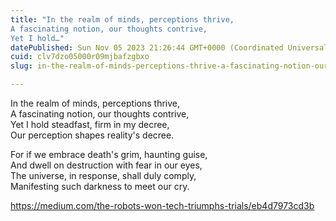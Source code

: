 ```yaml
---
title: "In the realm of minds, perceptions thrive,
A fascinating notion, our thoughts contrive,
Yet I hold…"
datePublished: Sun Nov 05 2023 21:26:44 GMT+0000 (Coordinated Universal Time)
cuid: clv7dzo05000r09mjbafzgbxo
slug: in-the-realm-of-minds-perceptions-thrive-a-fascinating-notion-our-thoughts-contrive-yet-i-hold-22f4e37a0ffc

---
```


In the realm of minds, perceptions thrive,  
A fascinating notion, our thoughts contrive,  
Yet I hold steadfast, firm in my decree,  
Our perception shapes reality's decree.  
  
For if we embrace death's grim, haunting guise,  
And dwell on destruction with fear in our eyes,  
The universe, in response, shall duly comply,  
Manifesting such darkness to meet our cry.  
  
https://medium.com/the-robots-won-tech-triumphs-trials/eb4d7973cd3b